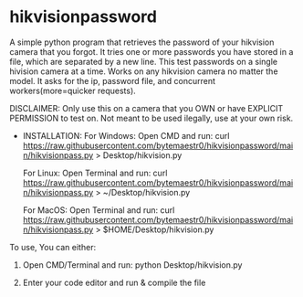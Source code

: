 # hikvisionpassword
A simple python program that retrieves the password of your hikvision camera that you forgot.
It tries one or more passwords you have stored in a file, which are separated by a new line. This test passwords on a single hivision camera at a time. Works on any hikvision camera no matter the model. 
It asks for the ip, password file, and concurrent workers(more=quicker requests).

DISCLAIMER: Only use this on a camera that you OWN or have EXPLICIT PERMISSION to test on. Not meant to be used ilegally, use at your own risk.

- INSTALLATION:
    For Windows:
  Open CMD and run:
curl https://raw.githubusercontent.com/bytemaestr0/hikvisionpassword/main/hikvisionpass.py > Desktop/hikvision.py

    For Linux:
  Open Terminal and run:
curl https://raw.githubusercontent.com/bytemaestr0/hikvisionpassword/main/hikvisionpass.py > ~/Desktop/hikvision.py

    For MacOS:
  Open Terminal and run:
curl https://raw.githubusercontent.com/bytemaestr0/hikvisionpassword/main/hikvisionpass.py > $HOME/Desktop/hikvision.py

To use, You can either:

1. Open CMD/Terminal and run: python Desktop/hikvision.py

2. Enter your code editor and run & compile the file
